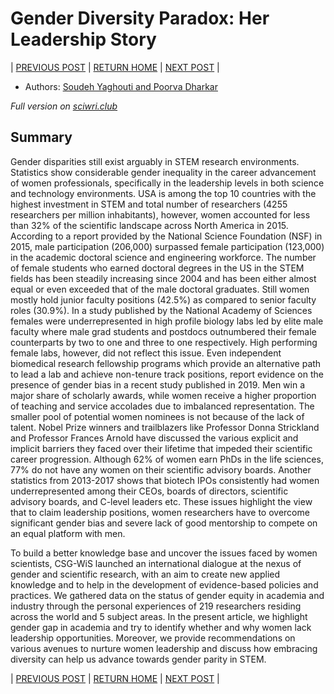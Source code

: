 # Gender Diversity Paradox: Her Leadership Story

| [PREVIOUS POST](./part-3-biased-action-effective-reaction.md) | [RETURN HOME](https://wiscsg.github.io/wis-csg-2018) | [NEXT POST](./part-5-the-work-life-equilibrium.md) |

- Authors: [Soudeh Yaghouti and Poorva Dharkar](../authors_contributors.md)

*Full version on [sciwri.club](https://www.sciwri.club/wp-content/uploads/2019/04/CGS-WiS_Team4_20190409.pdf)*

## Summary

Gender disparities still exist arguably in STEM research
environments. Statistics show considerable
gender inequality in the career advancement of women
professionals, specifically in the leadership levels in
both science and technology environments. USA
is among the top 10 countries with the highest
investment in STEM and total number of researchers
(4255 researchers per million inhabitants), however,
women accounted for less than 32% of the scientific
landscape across North America in 2015.
According to a report provided by the National Science
Foundation (NSF) in 2015, male participation (206,000)
surpassed female participation (123,000) in the
academic doctoral science and engineering workforce. 
The number of female students who earned
doctoral degrees in the US in the STEM fields has been
steadily increasing since 2004 and has been either
almost equal or even exceeded that of the male
doctoral graduates. Still women mostly hold junior
faculty positions (42.5%) as compared to senior faculty
roles (30.9%). In a study published by the National
Academy of Sciences females were underrepresented in high profile biology labs led by elite
male faculty where male grad students and postdocs
outnumbered their female counterparts by two to one
and three to one respectively. High performing female
labs, however, did not reflect this issue. Even
independent biomedical research fellowship programs
which provide an alternative path to lead a lab and
achieve non-tenure track positions, report evidence on
the presence of gender bias in a recent study published
in 2019.
Men win a major share of scholarly awards, while
women receive a higher proportion of teaching and
service accolades due to imbalanced representation.
The smaller pool of potential women nominees is not
because of the lack of talent. Nobel Prize winners and
trailblazers like Professor Donna Strickland and
Professor Frances Arnold have discussed the various
explicit and implicit barriers they faced over their
lifetime that impeded their scientific career
progression.
Although 62% of women earn PhDs in the life sciences,
77% do not have any women on their scientific
advisory boards. Another statistics from 2013-2017
shows that biotech IPOs consistently had women
underrepresented among their CEOs, boards of
directors, scientific advisory boards, and C-level
leaders etc. These issues highlight the view that
to claim leadership positions, women researchers have
to overcome significant gender bias and severe lack of
good mentorship to compete on an equal platform
with men.

To build a better knowledge base and uncover the
issues faced by women scientists, CSG-WiS launched
an international dialogue at the nexus of gender and
scientific research, with an aim to create new applied
knowledge and to help in the development of
evidence-based policies and practices. We gathered
data on the status of gender equity in academia and
industry through the personal experiences of 219
researchers residing across the world and 5 subject
areas. In the present article, we highlight gender gap in
academia and try to identify whether and why women
lack leadership opportunities. Moreover, we provide
recommendations on various avenues to nurture
women leadership and discuss how embracing
diversity can help us advance towards gender parity in
STEM.

| [PREVIOUS POST](./part-3-biased-action-effective-reaction.md) | [RETURN HOME](https://wiscsg.github.io/wis-csg-2018) | [NEXT POST](./part-5-the-work-life-equilibrium.md) |
